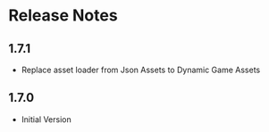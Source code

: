 ﻿# Release Notes

## 1.7.1
- Replace asset loader from Json Assets to Dynamic Game Assets

## 1.7.0
- Initial Version